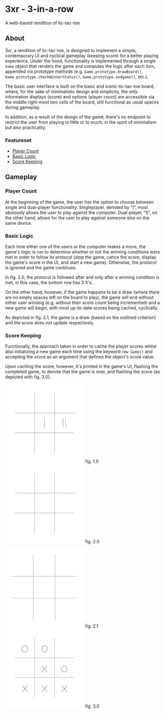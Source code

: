 # 3xr - 3-in-a-row #
A web-based rendition of tic-tac-toe

## About ##
3xr, a rendition of tic-tac-toe, is designed to implement a simple, contemporary UI and cyclical gameplay (keeping score) for a better playing experience. Under the hood, functionality is implemented through a single ```Game``` object that renders the game and computes the logic after each turn, appended via prototype methods (e.g. `Game.prototype.drawBoard()`, `Game.prototype.checkWinnerStatus()`, `Game.prototype.endgame()`, etc.).

The basic user interface is built on the basic and iconic tic-tac-toe board, where, for the sake of minimalistic design and simplicity, the only information displays (score) and options (player count) are accessible via the middle right-most two cells of the board, still functional as usual spaces during gameplay.

In addition, as a result of the design of the game, there's no endpoint to restrict the user from playing to little or to much; in the spirit of minimalism but also practicality.

### Featureset ###
- [Player Count](#player-count)
- [Basic Logic](#basic-logic)
- [Score Keeping](#score-keeping)

## Gameplay ##
### Player Count ###
At the beginning of the game, the user has the option to choose between single and dual-player functionality. Singleplayer, denoted by "I", most obviously allows the user to play against the computer. Dual-player, "II", on the other hand, allows for the user to play against someone else on the same device.

### Basic Logic ###
Each time either one of the users or the computer makes a move, the game's logic is run to determine whether or not the winning conditions were met in order to follow its protocol (stop the game, cahce the score, display the game's score in the UI, and start a new game). Otherwise, the protocol is ignored and the game continues.

In fig. 2.0, the protocol is followed after and only after a winning condition is met, in this case, the bottom row has 3 X's.

On the other hand, however, if the game happens to be a draw (where there are no empty spaces left on the board to play), the game will end without either user winning (e.g. without their score count being incremented) and a new game will begin, with most up-to-date scores being cached, cyclically.

As depicted in fig. 2.1, the game is a draw (based on the outlined criterion) and the score does not update respectively.

### Score Keeping ###
Functionally, the approach taken in order to cache the player scores whilst also initializing a new game each time using the keyword `new Game()` and accepting the score as an argument that defines the object's score value.

Upon caching the score, however, it's printed in the game's UI, flashing the completed game, to denote that the game is over, and flashing the score (as depicted with fig. 3.0).

![Initial Game State](./src/images/game-0.gif "Initial Game State") fig. 1.0
![Example Game Logic](./src/images/game-1.gif "Example Game Logic") fig. 2.0

![Example Game Draw](./src/images/game-2.gif "Example Game Draw") fig. 2.1
![Example Score Display](./src/images/game-1_0.gif "Example Score Display") fig. 3.0
